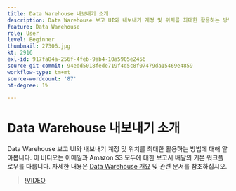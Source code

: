 ```yaml
---
title: Data Warehouse 내보내기 소개
description: Data Warehouse 보고 UI와 내보내기 계정 및 위치를 최대한 활용하는 방법에 대해 알아봅니다. 이 비디오는 이메일과 Amazon S3 모두에 대한 보고서 배달의 기본 워크플로우를 다룹니다.
feature: Data Warehouse
role: User
level: Beginner
thumbnail: 27306.jpg
kt: 2916
exl-id: 917fa84a-256f-4feb-9ab4-10a5905e2456
source-git-commit: 94edd5018fede719f4d5c8f07479da15469e4859
workflow-type: tm+mt
source-wordcount: '87'
ht-degree: 1%

---
```


# Data Warehouse 내보내기 소개

Data Warehouse 보고 UI와 내보내기 계정 및 위치를 최대한 활용하는 방법에 대해 알아봅니다. 이 비디오는 이메일과 Amazon S3 모두에 대한 보고서 배달의 기본 워크플로우를 다룹니다. 자세한 내용은 [Data Warehouse 개요](https://experienceleague.adobe.com/docs/analytics/export/data-warehouse/data-warehouse.html?lang=ko-KR) 및 관련 문서를 참조하십시오.

>[!VIDEO](https://video.tv.adobe.com/v/27306/?quality=12&learn=on)
